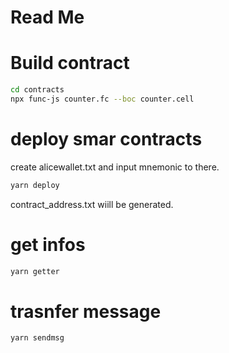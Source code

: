# Read Me
# Build contract
```sh
cd contracts
npx func-js counter.fc --boc counter.cell
```

# deploy smar contracts
create alicewallet.txt and input mnemonic to there.
```sh
yarn deploy
```
contract_address.txt wiill be generated.
# get infos
```sh
yarn getter
```
# trasnfer message
```sh
yarn sendmsg
```
